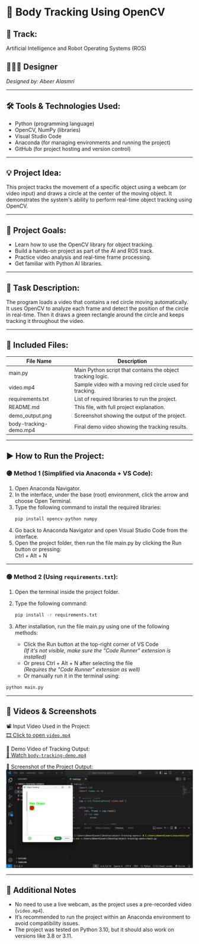 # 🎯 Body Tracking Using OpenCV

## 🧠 Track:
Artificial Intelligence and Robot Operating Systems (ROS)

## 👩🏻‍💻 Designer  
*Designed by: Abeer Alasmri*  


---

## 🛠 Tools & Technologies Used:
- Python (programming language)  
- OpenCV, NumPy (libraries)  
- Visual Studio Code  
- Anaconda (for managing environments and running the project)  
- GitHub (for project hosting and version control)

---

## 💡 Project Idea:
This project tracks the movement of a specific object using a webcam (or video input) and draws a circle at the center of the moving object. It demonstrates the system's ability to perform real-time object tracking using OpenCV.

---

## 🎯 Project Goals:
- Learn how to use the OpenCV library for object tracking.  
- Build a hands-on project as part of the AI and ROS track.  
- Practice video analysis and real-time frame processing.  
- Get familiar with Python AI libraries.

---

## 📌 Task Description:
The program loads a video that contains a red circle moving automatically. It uses OpenCV to analyze each frame and detect the position of the circle in real-time. Then it draws a green rectangle around the circle and keeps tracking it throughout the video.

---

## 📁 Included Files:

| File Name               | Description                                               |
|-------------------------|-----------------------------------------------------------|
| main.py               | Main Python script that contains the object tracking logic. |
| video.mp4             | Sample video with a moving red circle used for tracking.  |
| requirements.txt      | List of required libraries to run the project.            |
| README.md             | This file, with full project explanation.                 |
| demo_output.png       | Screenshot showing the output of the project.             |
| body-tracking-demo.mp4| Final demo video showing the tracking results.            |

---

## ▶️ How to Run the Project:

### 🟣 Method 1 (Simplified via Anaconda + VS Code):

1. Open Anaconda Navigator.  
2. In the interface, under the base (root) environment, click the arrow and choose Open Terminal.  
3. Type the following command to install the required libraries:  
   ```bash
   pip install opencv-python numpy

4. Go back to Anaconda Navigator and open Visual Studio Code from the interface.  
5. Open the project folder, then run the file main.py by clicking the Run button or pressing:  
   Ctrl + Alt + N

---

### 🟢 Method 2 (Using `requirements.txt`):

1. Open the terminal inside the project folder.  
2. Type the following command:  
   ```bash
   pip install -r requirements.txt

3. After installation, run the file main.py using one of the following methods:

   - Click the Run button at the top-right corner of VS Code  
     *(If it's not visible, make sure the "Code Runner" extension is installed)*  
   - Or press Ctrl + Alt + N after selecting the file  
     *(Requires the "Code Runner" extension as well)*  
   - Or manually run it in the terminal using:   
```Bash
python main.py
```

---

## 🎥 Videos & Screenshots

📽️ Input Video Used in the Project:  
[🎞️ Click to open `video.mp4`](./video.mp4)

🎯 Demo Video of Tracking Output:  
[📎 Watch `body-tracking-demo.mp4`](./body-tracking-demo.mp4)

📸 Screenshot of the Project Output:  
![demo_output.png](./demo_output.png)

---

## 💬 Additional Notes

- No need to use a live webcam, as the project uses a pre-recorded video (`video.mp4`).  
- It’s recommended to run the project within an Anaconda environment to avoid compatibility issues.  
- The project was tested on Python 3.10, but it should also work on versions like 3.8 or 3.11.

